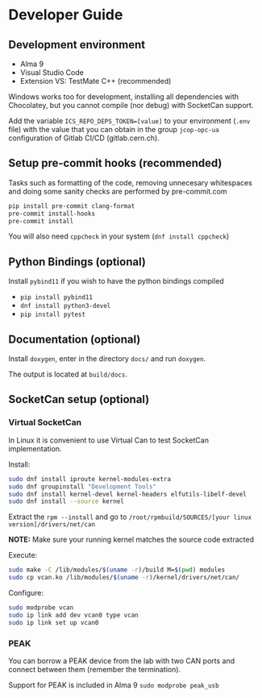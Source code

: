
# Developer Guide

## Development environment

- Alma 9
- Visual Studio Code
- Extension VS: TestMate C++ (recommended)

Windows works too for development, installing all dependencies with Chocolatey, but you cannot
compile (nor debug) with SocketCan support.

Add the variable `ICS_REPO_DEPS_TOKEN=[value]` to your environment (`.env` file) with the value that you can obtain
in the group `jcop-opc-ua` configuration of Gitlab CI/CD (gitlab.cern.ch).

## Setup pre-commit hooks (recommended)

Tasks such as formatting of the code, removing unnecesary whitespaces and doing some sanity checks are performed by pre-commit.com

```bash
pip install pre-commit clang-format
pre-commit install-hooks
pre-commit install
```

You will also need `cppcheck` in your system (`dnf install cppcheck`)

## Python Bindings (optional)

Install `pybind11` if you wish to have the python bindings compiled

- `pip install pybind11`
- `dnf install python3-devel`
- `pip install pytest`

## Documentation (optional)

Install `doxygen`, enter in the directory `docs/` and run `doxygen`.

The output is located at `build/docs`.

## SocketCan setup (optional)

### Virtual SocketCan

In Linux it is convenient to use Virtual Can to test SocketCan implementation.

Install:

```bash
sudo dnf install iproute kernel-modules-extra
sudo dnf groupinstall "Development Tools"
sudo dnf install kernel-devel kernel-headers elfutils-libelf-devel
sudo dnf install --source kernel
```

Extract the `rpm --install` and go to `/root/rpmbuild/SOURCES/[your linux version]/drivers/net/can`

**NOTE:** Make sure your running kernel matches the source code extracted

Execute:

```bash
sudo make -C /lib/modules/$(uname -r)/build M=$(pwd) modules
sudo cp vcan.ko /lib/modules/$(uname -r)/kernel/drivers/net/can/
```

Configure:

```bash
sudo modprobe vcan
sudo ip link add dev vcan0 type vcan
sudo ip link set up vcan0
```

### PEAK

You can borrow a PEAK device from the lab with two CAN ports and connect between them (remember the termination).

Support for PEAK is included in Alma 9 `sudo modprobe peak_usb`
